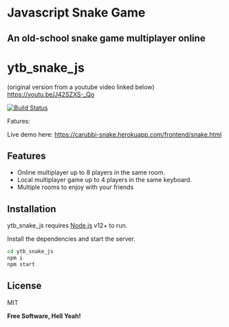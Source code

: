 # Javascript Snake Game
## An old-school snake game multiplayer online

# ytb_snake_js 
(original version from a youtube video linked below)
https://youtu.be/J42SZXS-_Qo

[![Build Status](https://travis-ci.org/joemccann/dillinger.svg?branch=master)](https://travis-ci.org/joemccann/dillinger)

Fatures:


Live demo here:
https://carubbi-snake.herokuapp.com/frontend/snake.html

 
## Features

- Online multiplayer up to 8 players in the same room.
- Local multiplayer game up to 4 players in the same keyboard.
- Multiple rooms to enjoy with your friends
 
## Installation

ytb_snake_js requires [Node.js](https://nodejs.org/) v12+ to run.

Install the dependencies and start the server.

```sh
cd ytb_snake_js 
npm i
npm start
```
 
## License

MIT

**Free Software, Hell Yeah!**
